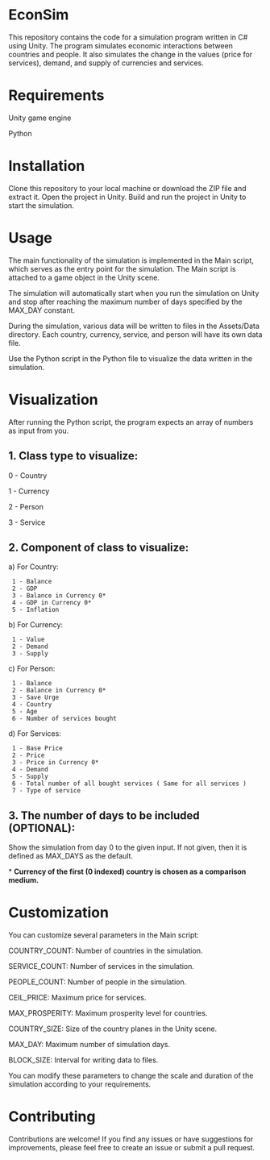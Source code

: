 # EconSim
This repository contains the code for a simulation program written in C# using Unity. The program simulates economic interactions between countries and people. It also simulates the change in the values (price for services), demand, and supply of currencies and services. 

# Requirements
Unity game engine

Python
# Installation
Clone this repository to your local machine or download the ZIP file and extract it.
Open the project in Unity.
Build and run the project in Unity to start the simulation.
# Usage
The main functionality of the simulation is implemented in the Main script, which serves as the entry point for the simulation. The Main script is attached to a game object in the Unity scene.

The simulation will automatically start when you run the simulation on Unity and stop after reaching the maximum number of days specified by the MAX_DAY constant.

During the simulation, various data will be written to files in the Assets/Data directory. Each country, currency, service, and person will have its own data file.

Use the Python script in the Python file to visualize the data written in the simulation.

# Visualization
After running the Python script, the program expects an array of numbers as input from you.

## 1. Class type to visualize:

   0 - Country
   
   1 - Currency
   
   2 - Person
   
   3 - Service

## 2. Component of class to visualize:
   
   a) For Country:
   
     1 - Balance   
     2 - GDP
     3 - Balance in Currency 0*
     4 - GDP in Currency 0*
     5 - Inflation
   

   b) For Currency:
   
     1 - Value   
     2 - Demand  
     3 - Supply
   

   c) For Person:
   
     1 - Balance   
     2 - Balance in Currency 0*   
     3 - Save Urge   
     4 - Country   
     5 - Age   
     6 - Number of services bought
   

   d) For Services:
   
     1 - Base Price   
     2 - Price   
     3 - Price in Currency 0*   
     4 - Demand   
     5 - Supply   
     6 - Total number of all bought services ( Same for all services )   
     7 - Type of service

## 3. The number of days to be included (OPTIONAL):
   Show the simulation from day 0 to the given input. If not given, then it is defined as MAX_DAYS as the default.


\* **Currency of the first (0 indexed) country is chosen as a comparison medium.**

# Customization
You can customize several parameters in the Main script:

COUNTRY_COUNT: Number of countries in the simulation.

SERVICE_COUNT: Number of services in the simulation.

PEOPLE_COUNT: Number of people in the simulation.

CEIL_PRICE: Maximum price for services.

MAX_PROSPERITY: Maximum prosperity level for countries.

COUNTRY_SIZE: Size of the country planes in the Unity scene.

MAX_DAY: Maximum number of simulation days.

BLOCK_SIZE: Interval for writing data to files.

You can modify these parameters to change the scale and duration of the simulation according to your requirements.

# Contributing
Contributions are welcome! If you find any issues or have suggestions for improvements, please feel free to create an issue or submit a pull request.
